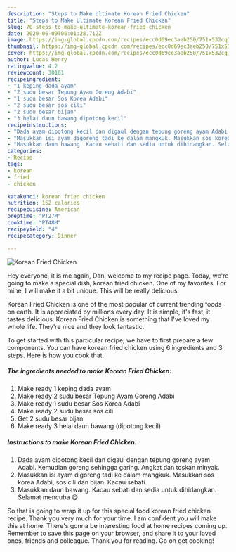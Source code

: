 ```yaml
---
description: "Steps to Make Ultimate Korean Fried Chicken"
title: "Steps to Make Ultimate Korean Fried Chicken"
slug: 70-steps-to-make-ultimate-korean-fried-chicken
date: 2020-06-09T06:01:28.712Z
image: https://img-global.cpcdn.com/recipes/ecc0d69ec3aeb250/751x532cq70/korean-fried-chicken-resipi-foto-utama.jpg
thumbnail: https://img-global.cpcdn.com/recipes/ecc0d69ec3aeb250/751x532cq70/korean-fried-chicken-resipi-foto-utama.jpg
cover: https://img-global.cpcdn.com/recipes/ecc0d69ec3aeb250/751x532cq70/korean-fried-chicken-resipi-foto-utama.jpg
author: Lucas Henry
ratingvalue: 4.2
reviewcount: 30161
recipeingredient:
- "1 keping dada ayam"
- "2 sudu besar Tepung Ayam Goreng Adabi"
- "1 sudu besar Sos Korea Adabi"
- "2 sudu besar sos cili"
- "2 sudu besar bijan"
- "3 helai daun bawang dipotong kecil"
recipeinstructions:
- "Dada ayam dipotong kecil dan digaul dengan tepung goreng ayam Adabi. Kemudian goreng sehingga garing. Angkat dan toskan minyak."
- "Masukkan isi ayam digoreng tadi ke dalam mangkuk. Masukkan sos korea Adabi, sos cili dan bijan. Kacau sebati."
- "Masukkan daun bawang. Kacau sebati dan sedia untuk dihidangkan. Selamat mencuba 😋"
categories:
- Recipe
tags:
- korean
- fried
- chicken

katakunci: korean fried chicken 
nutrition: 152 calories
recipecuisine: American
preptime: "PT27M"
cooktime: "PT48M"
recipeyield: "4"
recipecategory: Dinner

---
```



![Korean Fried Chicken](https://img-global.cpcdn.com/recipes/ecc0d69ec3aeb250/751x532cq70/korean-fried-chicken-resipi-foto-utama.jpg)

Hey everyone, it is me again, Dan, welcome to my recipe page. Today, we're going to make a special dish, korean fried chicken. One of my favorites. For mine, I will make it a bit unique. This will be really delicious.



Korean Fried Chicken is one of the most popular of current trending foods on earth. It is appreciated by millions every day. It is simple, it's fast, it tastes delicious. Korean Fried Chicken is something that I've loved my whole life. They're nice and they look fantastic.


To get started with this particular recipe, we have to first prepare a few components. You can have korean fried chicken using 6 ingredients and 3 steps. Here is how you cook that.

<!--inarticleads1-->

##### The ingredients needed to make Korean Fried Chicken:

1. Make ready 1 keping dada ayam
1. Make ready 2 sudu besar Tepung Ayam Goreng Adabi
1. Make ready 1 sudu besar Sos Korea Adabi
1. Make ready 2 sudu besar sos cili
1. Get 2 sudu besar bijan
1. Make ready 3 helai daun bawang (dipotong kecil)




<!--inarticleads2-->

##### Instructions to make Korean Fried Chicken:

1. Dada ayam dipotong kecil dan digaul dengan tepung goreng ayam Adabi. Kemudian goreng sehingga garing. Angkat dan toskan minyak.
1. Masukkan isi ayam digoreng tadi ke dalam mangkuk. Masukkan sos korea Adabi, sos cili dan bijan. Kacau sebati.
1. Masukkan daun bawang. Kacau sebati dan sedia untuk dihidangkan. Selamat mencuba 😋




So that is going to wrap it up for this special food korean fried chicken recipe. Thank you very much for your time. I am confident you will make this at home. There's gonna be interesting food at home recipes coming up. Remember to save this page on your browser, and share it to your loved ones, friends and colleague. Thank you for reading. Go on get cooking!
